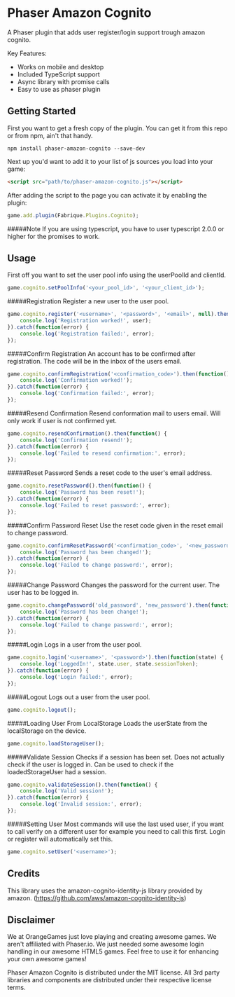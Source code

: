 Phaser Amazon Cognito
=====================
A Phaser plugin that adds user register/login support trough amazon cognito.

Key Features:
* Works on mobile and desktop
* Included TypeScript support
* Async library with promise calls
* Easy to use as phaser plugin

Getting Started
---------------
First you want to get a fresh copy of the plugin. You can get it from this repo or from npm, ain't that handy.
```
npm install phaser-amazon-cognito --save-dev
```

Next up you'd want to add it to your list of js sources you load into your game:
```html
<script src="path/to/phaser-amazon-cognito.js"></script>
```

After adding the script to the page you can activate it by enabling the plugin:
```javascript
game.add.plugin(Fabrique.Plugins.Cognito);
```

#####Note
If you are using typescript, you have to user typescript 2.0.0 or higher for the promises to work.

Usage
-----
First off you want to set the user pool info using the userPoolId and clientId.
```javascript
game.cognito.setPoolInfo('<your_pool_id>', '<your_client_id>');
```

#####Registration
Register a new user to the user pool.
```javascript
game.cognito.register('<username>', '<password>', '<email>', null).then(function(user) {
    console.log('Registration worked!', user);
}).catch(function(error) {
    console.log('Registration failed:', error);
});
```

#####Confirm Registration
An account has to be confirmed after registration. The code will be in the inbox of the users email.
```javascript
game.cognito.confirmRegistration('<confirmation_code>').then(function() {
    console.log('Confirmation worked!');
}).catch(function(error) {
    console.log('Confirmation failed:', error);
});
```

#####Resend Confirmation 
Resend conformation mail to users email. Will only work if user is not confirmed yet.
```javascript
game.cognito.resendConfirmation().then(function() {
    console.log('Confirmation resend!');
}).catch(function(error) {
    console.log('Failed to resend confirmation:', error);
});
```

#####Reset Password
Sends a reset code to the user's email address.
```javascript
game.cognito.resetPassword().then(function() {
    console.log('Password has been reset!');
}).catch(function(error) {
    console.log('Failed to reset password:', error);
});
```

#####Confirm Password Reset
Use the reset code given in the reset email to change password.
```javascript
game.cognito.confirmResetPassword('<confirmation_code>', '<new_password>').then(function() {
    console.log('Password has been changed!');
}).catch(function(error) {
    console.log('Failed to change password:', error);
});
```

#####Change Password
Changes the password for the current user. The user has to be logged in.
```javascript
game.cognito.changePassword('old_password', 'new_password').then(function() {
    console.log('Password has been change!');
}).catch(function(error) {
    console.log('Failed to change password:', error);
});
```

#####Login
Logs in a user from the user pool.
```javascript
game.cognito.login('<username>', '<password>').then(function(state) {
    console.log('LoggedIn!', state.user, state.sessionToken);
}).catch(function(error) {
    console.log('Login failed:', error);
});
```

#####Logout
Logs out a user from the user pool.
```javascript
game.cognito.logout();
```

#####Loading User From LocalStorage
Loads the userState from the localStorage on the device.
```javascript
game.cognito.loadStorageUser();
```

#####Validate Session
Checks if a session has been set. Does not actually check if the user is logged in. Can be used to check if the loadedStorageUser had a session.
```javascript
game.cognito.validateSession().then(function() {
    console.log('Valid session!');
}).catch(function(error) {
    console.log('Invalid session:', error);
});
```

#####Setting User
Most commands will use the last used user, if you want to call verify on a different user for example you need to call this first. Login or register will automatically set this.
```javascript
game.cognito.setUser('<username>');
```

Credits
-------
This library uses the amazon-cognito-identity-js library provided by amazon. (https://github.com/aws/amazon-cognito-identity-js)

Disclaimer
----------
We at OrangeGames just love playing and creating awesome games. We aren't affiliated with Phaser.io. We just needed some awesome login handling in our awesome HTML5 games. Feel free to use it for enhancing your own awesome games!

Phaser Amazon Cognito is distributed under the MIT license. All 3rd party libraries and components are distributed under their
respective license terms.